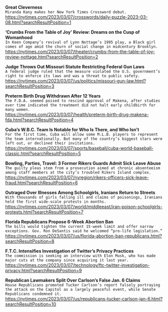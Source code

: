 **Great Cleverness**\
`Miranda Kany makes her New York Times Crossword debut.`\
https://nytimes.com/2023/03/07/crosswords/daily-puzzle-2023-03-08.html?searchResultPosition=1

**‘Crumbs From the Table of Joy’ Review: Dreams on the Cusp of Womanhood**\
`In Keen Company’s revival of Lynn Nottage’s 1995 play, a Black girl comes of age amid the churn of social change in midcentury Brooklyn.`\
https://nytimes.com/2023/03/07/theater/crumbs-from-the-table-of-joy-review-nottage.html?searchResultPosition=2

**Judge Throws Out Missouri Statute Restricting Federal Gun Laws**\
`A federal judge ruled that the measure violated the U.S. government’s right to enforce its laws and was a threat to public safety.`\
https://nytimes.com/2023/03/07/us/politics/missouri-gun-law.html?searchResultPosition=3

**Preterm Birth Drug Withdrawn After 12 Years**\
`The F.D.A. seemed poised to rescind approval of Makena, after studies over time indicated the treatment did not halt early childbirth for many women.`\
https://nytimes.com/2023/03/07/health/preterm-birth-drug-makena-fda.html?searchResultPosition=4

**Cuba’s W.B.C. Team Is Notable for Who Is There, and Who Isn’t**\
`For the first time, Cuba will allow some M.L.B. players to represent the team internationally. But many of the country’s biggest stars were left out, or declined their invitations.`\
https://nytimes.com/2023/03/07/sports/baseball/cuba-world-baseball-classic.html?searchResultPosition=5

**Bowling, Parties, Travel: 3 Former Rikers Guards Admit Sick Leave Abuse**\
`The guilty pleas stem from a prosecution aimed at chronic absenteeism among staff members at the city’s troubled Rikers Island complex.`\
https://nytimes.com/2023/03/07/nyregion/rikers-officers-sick-leave-fraud.html?searchResultPosition=6

**Outraged Over Illnesses Among Schoolgirls, Iranians Return to Streets**\
`With thousands of girls falling ill and claims of poisonings, Iranians held the first wide-scale protests in months.`\
https://nytimes.com/2023/03/07/world/middleeast/iran-poison-schoolgirls-protests.html?searchResultPosition=7

**Florida Republicans Propose 6-Week Abortion Ban**\
`The bills would tighten the current 15-week limit and offer narrow exceptions. Gov. Ron DeSantis said he welcomed “pro-life legislation.”`\
https://nytimes.com/2023/03/07/us/florida-abortion-ban-republicans.html?searchResultPosition=8

**F.T.C. Intensifies Investigation of Twitter’s Privacy Practices**\
`The commission is seeking an interview with Elon Musk, who has made major cuts at the company since acquiring it last year.`\
https://nytimes.com/2023/03/07/technology/ftc-twitter-investigation-privacy.html?searchResultPosition=9

**Republican Lawmakers Split Over Carlson’s False Jan. 6 Claims**\
`House Republicans promoted Tucker Carlson’s report falsely portraying the attack on the Capitol as a largely peaceful event, while Senate Republicans condemned it.`\
https://nytimes.com/2023/03/07/us/republicans-tucker-carlson-jan-6.html?searchResultPosition=10

